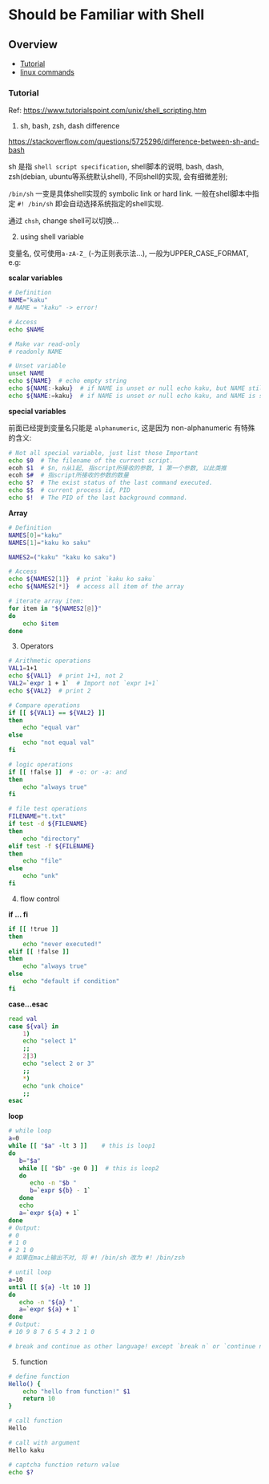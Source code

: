 # Should be Familiar with Shell

## Overview

- [Tutorial](#tutorial)
- [linux commands](cmds)

### Tutorial

Ref: https://www.tutorialspoint.com/unix/shell_scripting.htm

1. sh, bash, zsh, dash difference

https://stackoverflow.com/questions/5725296/difference-between-sh-and-bash

sh 是指 `shell script specification`, shell脚本的说明, bash, dash, zsh(debian, ubuntu等系统默认shell), 不同shell的实现, 会有细微差别;

`/bin/sh` 一变是具体shell实现的 symbolic link or hard link. 一般在shell脚本中指定 `#! /bin/sh` 即会自动选择系统指定的shell实现.

通过 `chsh`, change shell可以切换...

2. using shell variable

变量名, 仅可使用`a-zA-Z_` (-为正则表示法...), 一般为UPPER_CASE_FORMAT, e.g:

**scalar variables**

```bash
# Definition
NAME="kaku"
# NAME = "kaku" -> error!

# Access
echo $NAME

# Make var read-only
# readonly NAME

# Unset variable
unset NAME
echo ${NAME}  # echo empty string
echo ${NAME:-kaku}  # if NAME is unset or null echo kaku, but NAME still unset
echo ${NAME:=kaku}  # if NAME is unset or null echo kaku, and NAME is set to kaku
```

**special variables**

前面已经提到变量名只能是 `alphanumeric`, 这是因为 non-alphanumeric 有特殊的含义:

```bash
# Not all special variable, just list those Important
echo $0  # The filename of the current script.
ecoh $1  # $n, n从1起, 指script所接收的参数, 1 第一个参数, 以此类推
ecoh $#  # 指script所接收的参数的数量
echo $?  # The exist status of the last command executed.
echo $$  # current process id, PID
echo $!  # The PID of the last background command.
```

**Array**

```bash
# Definition
NAMES[0]="kaku"
NAMES[1]="kaku ko saku"

NAMES2=("kaku" "kaku ko saku")

# Access
echo ${NAMES2[1]}  # print `kaku ko saku`
echo ${NAMES2[*]}  # access all item of the array

# iterate array item:
for item in "${NAMES2[@]}"
do
    echo $item
done
```

3. Operators

```bash
# Arithmetic operations
VAL1=1+1
echo ${VAL1}  # print 1+1, not 2
VAL2=`expr 1 + 1`  # Import not `expr 1+1`
echo ${VAL2}  # print 2

# Compare operations
if [[ ${VAL1} == ${VAL2} ]]
then
    echo "equal var"
else
    echo "not equal val"
fi

# logic operations
if [[ !false ]]  # -o: or -a: and
then
    echo "always true"
fi

# file test operations
FILENAME="t.txt"
if test -d ${FILENAME}
then
    echo "directory"
elif test -f ${FILENAME}
then
    echo "file"
else
    echo "unk"
fi
```

4. flow control

**if ... fi**

```bash
if [[ !true ]]
then
    echo "never executed!"
elif [[ !false ]]
then
    echo "always true"
else
    echo "default if condition"
fi
```

**case...esac**

```bash
read val
case ${val} in
    1)
    echo "select 1"
    ;;
    2|3)
    echo "select 2 or 3"
    ;;
    *)
    echo "unk choice"
    ;;
esac
```

**loop**

```bash
# while loop
a=0
while [[ "$a" -lt 3 ]]    # this is loop1
do
   b="$a"
   while [[ "$b" -ge 0 ]]  # this is loop2
   do
      echo -n "$b "
      b=`expr ${b} - 1`
   done
   echo
   a=`expr ${a} + 1`
done
# Output:
# 0
# 1 0
# 2 1 0
# 如果在mac上输出不对, 将 #! /bin/sh 改为 #! /bin/zsh

# until loop
a=10
until [[ ${a} -lt 10 ]]
do
   echo -n "${a} "
   a=`expr ${a} + 1`
done
# Output:
# 10 9 8 7 6 5 4 3 2 1 0

# break and continue as other language! except `break n` or `continue n`: n specific times of break/continue
```

5. function

```bash
# define function
Hello() {
    echo "hello from function!" $1
    return 10
}

# call function
Hello

# call with argument
Hello kaku

# captcha function return value
echo $?
```
